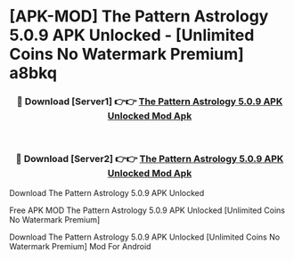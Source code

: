 # [APK-MOD] The Pattern Astrology 5.0.9 APK Unlocked - [Unlimited Coins No Watermark Premium] a8bkq



<div align="center">
<h3>🔴 Download [Server1] 👉👉 <a href="https://momento.my/?title=The_Pattern_Astrology_5.0.9_APK_Unlocked">The Pattern Astrology 5.0.9 APK Unlocked Mod Apk</a></h3><br>

<h3>🔴 Download [Server2] 👉👉 <a href="https://momento.my/?title=The_Pattern_Astrology_5.0.9_APK_Unlocked">The Pattern Astrology 5.0.9 APK Unlocked Mod Apk</a></h3>
</div>



Download The Pattern Astrology 5.0.9 APK Unlocked 

Free APK MOD The Pattern Astrology 5.0.9 APK Unlocked [Unlimited Coins No Watermark Premium]

Download The Pattern Astrology 5.0.9 APK Unlocked [Unlimited Coins No Watermark Premium] Mod For Android
